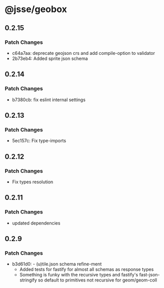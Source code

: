 # @jsse/geobox

## 0.2.15

### Patch Changes

- c64a7aa: deprecate geojson crs and add compile-option to validator
- 2b73eb4: Added sprite json schema

## 0.2.14

### Patch Changes

- b7380cb: fix eslint internal settings

## 0.2.13

### Patch Changes

- 5ec157c: Fix type-imports

## 0.2.12

### Patch Changes

- Fix types resolution

## 0.2.11

### Patch Changes

- updated dependencies

## 0.2.9

### Patch Changes

- b3d61d0: - (u)tile.json schema refine-ment
  - Added tests for fastify for almost all schemas as response types
  - Something is funky with the recursive types and fastify's fast-json-stringify so default to primitives not recursive for geom/geom-coll
